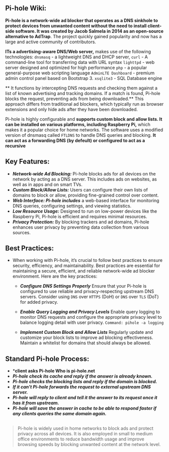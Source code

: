 ## Pi-hole Wiki:

**Pi-hole is a network-wide ad blocker that operates as a DNS sinkhole to protect devices from unwanted content without the need to install client-side software. It was created by Jacob Salmela in 2014 as an open-source alternative to AdTrap**. The project quickly gained popularity and now has a large and active community of contributors. 

**ITs a advertising-aware DNS/Web server,** makes use of the following technologies: `dnsmasq` - a lightweight DNS and DHCP server, `curl` - A command-line tool for transferring data with URL syntax `lighttpd` - web server designed and optimized for high performance `php` - a popular general-purpose web scripting language `AdminLTE Dashboard` - premium admin control panel based on Bootstrap 3. `xsqlite3` - SQL Database engine

** It functions by intercepting DNS requests and checking them against a list of known advertising and tracking domains. If a match is found, Pi-hole blocks the request, preventing ads from being downloaded.** This approach differs from traditional ad blockers, which typically run as browser extensions and only hide ads after they have been downloaded.

Pi-hole is highly configurable and **supports custom block and allow lists. It can be installed on various platforms, including Raspberry Pi,** which makes it a popular choice for home networks. The software uses a modified version of dnsmasq called `FTLDNS` to handle DNS queries and blocking. **It can act as a forwarding DNS (by defeult) or configured to act as a recursive** 

## Key Features:

  - ***Network-wide Ad Blocking:*** Pi-hole blocks ads for all devices on the network by acting as a DNS server. This includes ads on websites, as well as in apps and on smart TVs.
  - ***Custom Block/Allow Lists:*** Users can configure their own lists of domains to block or allow, providing fine-grained control over content.
  - ***Web Interface: Pi-hole includes*** a web-based interface for monitoring DNS queries, configuring settings, and viewing statistics.
  - ***Low Resource Usage:*** Designed to run on low-power devices like the Raspberry Pi, Pi-hole is efficient and requires minimal resources.
  - ***Privacy Protection:*** By blocking trackers and ad domains, Pi-hole enhances user privacy by preventing data collection from various sources.
 
## Best Practices:

- When working with Pi-hole, it’s crucial to follow best practices to ensure security, efficiency, and maintainability. Best practices are essential for maintaining a secure, efficient, and reliable network-wide ad blocker environment. Here are the key practices:

  -  ***Configure DNS Settings Properly***
Ensure that your Pi-hole is configured to use reliable and privacy-respecting upstream DNS servers. Consider using `DNS` over `HTTPS` (DoH) or `DNS` over `TLS` (DoT) for added privacy.

  - ***Enable Query Logging and Privacy Levels***
Enable query logging to monitor DNS requests and configure the appropriate privacy level to balance logging detail with user privacy. `Command: pihole -a logging`

  - ***Implement Custom Block and Allow Lists***
Regularly update and customize your block lists to improve ad blocking effectiveness. Maintain a whitelist for domains that should always be allowed.

## Standard Pi-hole Process:

  - ***client asks Pi-hole Who is pi-hole.net**
  - ***Pi-hole check its cache and reply if the answer is already known.***
  - ***Pi-hole checks the blocking lists and reply if the domain is blocked.***
  - ***If it can't Pi-hole forwards the request to external upstream DNS server.***
  - ***Pi-hole will reply to client and tell it the answer to its request once it has it from upstream.***
  - ***Pi-hole will save the answer in cache to be able to respond faster if any clients queries the same domain again.***

##
> Pi-hole is widely used in home networks to block ads and protect privacy across all devices. It is also employed in small to medium office environments to reduce bandwidth usage and improve browsing speeds by blocking unwanted content at the network level.
